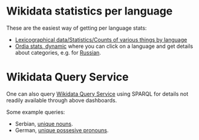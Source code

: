 # Wikidata statistics per language

These are the easiest way of getting per language stats:
* [Lexicographical data/Statistics/Counts of various things by language](https://www.wikidata.org/wiki/Wikidata:Lexicographical_data/Statistics/Counts_of_various_things_by_language)
* [Ordia stats, dynamic](https://ordia.toolforge.org/language/) where you can click on a language and get details about categories, e.g. for [Russian](https://ordia.toolforge.org/language/Q7737).


# Wikidata Query Service
One can also query [Wikidata Query Service](https://query.wikidata.org/) using SPARQL for details not readily available through above dashboards.

Some example queries:
* Serbian, [unique nouns](https://w.wiki/CtZx).
* German, [unique possesive pronouns](https://w.wiki/CyfW).